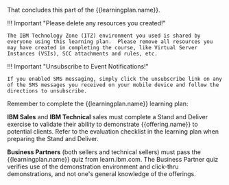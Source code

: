 That concludes this part of the {{learningplan.name}}. 

!!! Important "Please delete any resources you created!"

    The IBM Technology Zone (ITZ) environment you used is shared by everyone using this learning plan.  Please remove all resources you may have created in completing the course, like Virtual Server Instances (VSIs), SCC attachments and rules, etc.

!!! Important "Unsubscribe to Event Notifications!"
    
    If you enabled SMS messaging, simply click the unsubscribe link on any of the SMS messages you received on your mobile device and follow the directions to unsubscribe.

Remember to complete the {{learningplan.name}} learning plan:

**IBM Sales** and **IBM Technical** sales must complete a Stand and Deliver exercise to validate their ability to demonstrate {{offering.name}} to potential clients. Refer to the evaluation checklist in the learning plan when preparing the Stand and Deliver.

**Business Partners** (both sellers and technical sellers) must pass the {{learningplan.name}} quiz from learn.ibm.com. The Business Partner quiz verifies use of the demonstration environment and click-thru demonstrations, and not one's general knowledge of the offerings.
